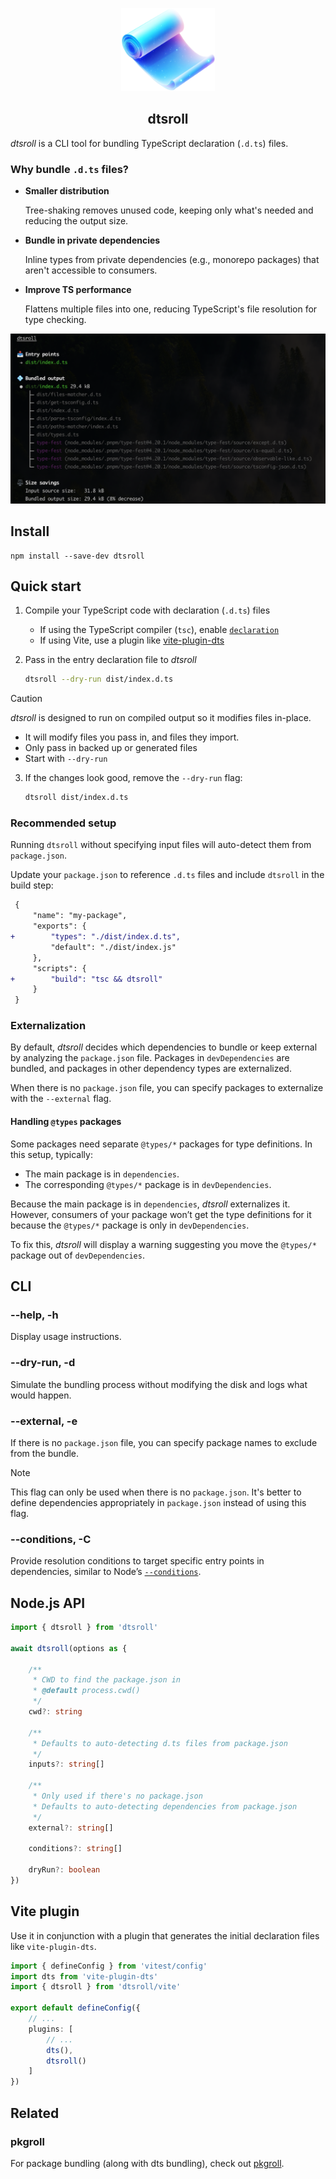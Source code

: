 <p align="center">
    <img width="150" src="./.github/logo.webp">
</p>

<h2 align="center">
dtsroll
</h2>

_dtsroll_ is a CLI tool for bundling TypeScript declaration (`.d.ts`) files.

### Why bundle `.d.ts` files?

- **Smaller distribution**

	Tree-shaking removes unused code, keeping only what's needed and reducing the output size.

- **Bundle in private dependencies**

	Inline types from private dependencies (e.g., monorepo packages) that aren't accessible to consumers.

- **Improve TS performance**

	Flattens multiple files into one, reducing TypeScript's file resolution for type checking.

<p align="center">
    <img width="600" src="./.github/screenshot.webp">
</p>


## Install
```
npm install --save-dev dtsroll
```

## Quick start

1. Compile your TypeScript code with declaration (`.d.ts`) files
	- If using the TypeScript compiler (`tsc`), enable [`declaration`](https://www.typescriptlang.org/tsconfig/#declaration)
	- If using Vite, use a plugin like [vite-plugin-dts](https://www.npmjs.com/package/vite-plugin-dts)

2. Pass in the entry declaration file to _dtsroll_

	```sh
	dtsroll --dry-run dist/index.d.ts
	```

> [!CAUTION]
> _dtsroll_ is designed to run on compiled output so it modifies files in-place.
> - It will modify files you pass in, and files they import.
> - Only pass in backed up or generated files
> - Start with `--dry-run`

3. If the changes look good, remove the `--dry-run` flag:

	```sh
	dtsroll dist/index.d.ts
	```

### Recommended setup

Running `dtsroll` without specifying input files will auto-detect them from `package.json`.

Update your `package.json` to reference `.d.ts` files and include `dtsroll` in the build step:  
```diff
 {
     "name": "my-package",
     "exports": {
+        "types": "./dist/index.d.ts",
         "default": "./dist/index.js"
     },
     "scripts": {
+        "build": "tsc && dtsroll"
     }
 }
```

### Externalization

By default, _dtsroll_ decides which dependencies to bundle or keep external by analyzing the `package.json` file. Packages in `devDependencies` are bundled, and packages in other dependency types are externalized.

When there is no `package.json` file, you can specify packages to externalize with the `--external` flag.

#### Handling `@types` packages

Some packages need separate `@types/*` packages for type definitions. In this setup, typically:

- The main package is in `dependencies`.
- The corresponding `@types/*` package is in `devDependencies`.

Because the main package is in `dependencies`,  _dtsroll_ externalizes it. However, consumers of your package won’t get the type definitions for it because the `@types/*` package is only in `devDependencies`.

To fix this, _dtsroll_ will display a warning suggesting you move the `@types/*` package out of `devDependencies`.

## CLI

### --help, -h
Display usage instructions.

### --dry-run, -d
Simulate the bundling process without modifying the disk and logs what would happen.

### --external, -e
If there is no `package.json` file, you can specify package names to exclude from the bundle.

> [!NOTE]
> This flag can only be used when there is no `package.json`. It's better to define dependencies appropriately in `package.json` instead of using this flag.

### --conditions, -C
Provide resolution conditions to target specific entry points in dependencies, similar to Node’s [`--conditions`](https://nodejs.org/api/cli.html#-c-condition---conditionscondition).

## Node.js API
```ts
import { dtsroll } from 'dtsroll'

await dtsroll(options as {

    /**
     * CWD to find the package.json in
     * @default process.cwd()
     */
    cwd?: string

    /**
     * Defaults to auto-detecting d.ts files from package.json
     */
    inputs?: string[]

    /**
     * Only used if there's no package.json
     * Defaults to auto-detecting dependencies from package.json
     */
    external?: string[]

    conditions?: string[]

    dryRun?: boolean
})
```

## Vite plugin

Use it in conjunction with a plugin that generates the initial declaration files like `vite-plugin-dts`.

```ts
import { defineConfig } from 'vitest/config'
import dts from 'vite-plugin-dts'
import { dtsroll } from 'dtsroll/vite'

export default defineConfig({
    // ...
    plugins: [
        // ...
        dts(),
        dtsroll()
    ]
})
```

## Related

### pkgroll
For package bundling (along with dts bundling), check out [pkgroll](https://github.com/privatenumber/pkgroll).
